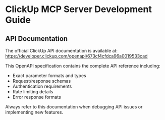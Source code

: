 # ClickUp MCP Server Development Guide

## API Documentation

The official ClickUp API documentation is available at:
https://developer.clickup.com/openapi/673cf4cfdca96a0019533cad

This OpenAPI specification contains the complete API reference including:
- Exact parameter formats and types
- Request/response schemas
- Authentication requirements
- Rate limiting details
- Error response formats

Always refer to this documentation when debugging API issues or implementing new features.